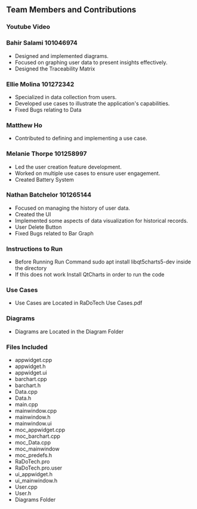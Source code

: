 ## Team Members and Contributions

### Youtube Video

### Bahir Salami 101046974
- Designed and implemented diagrams.
- Focused on graphing user data to present insights effectively.
- Designed the Traceability Matrix 

### Ellie Molina 101272342
- Specialized in data collection from users.
- Developed use cases to illustrate the application's capabilities.
- Fixed Bugs relating to Data

### Matthew Ho
- Contributed to defining and implementing a use case.

### Melanie Thorpe 101258997
- Led the user creation feature development.
- Worked on multiple use cases to ensure user engagement.
- Created Battery System

### Nathan Batchelor 101265144
- Focused on managing the history of user data.
- Created the UI 
- Implemented some aspects of data visualization for historical records.
- User Delete Button 
- Fixed Bugs related to Bar Graph

### Instructions to Run
- Before Running Run Command sudo apt install libqt5charts5-dev inside the directory 
- If this does not work Install QtCharts in order to run the code

### Use Cases
- Use Cases are Located in RaDoTech Use Cases.pdf

### Diagrams 
- Diagrams are Located in the Diagram Folder

### Files Included
- appwidget.cpp
- appwidget.h
- appwidget.ui
- barchart.cpp
- barchart.h
- Data.cpp
- Data.h
- main.cpp
- mainwindow.cpp
- mainwindow.h
- mainwindow.ui
- moc_appwidget.cpp
- moc_barchart.cpp
- moc_Data.cpp
- moc_mainwindow
- moc_predefs.h
- RaDoTech.pro
- RaDoTech.pro.user
- ui_appwidget.h
- ui_mainwindow.h
- User.cpp
- User.h
- Diagrams Folder


